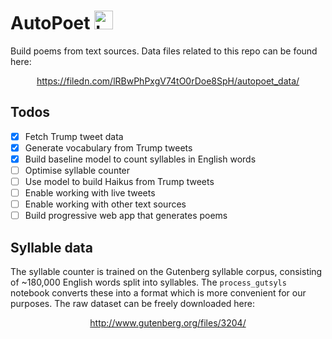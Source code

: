 # AutoPoet <img src="https://filedn.com/lRBwPhPxgV74tO0rDoe8SpH/autopoet_data/logo.png" width="30" height="30" alt="Logo of quill pen"/>

Build poems from text sources. Data files related to this repo can be found here:

<p align = 'center'>
  <a href = 'https://filedn.com/lRBwPhPxgV74tO0rDoe8SpH/autopoet_data/'>
    https://filedn.com/lRBwPhPxgV74tO0rDoe8SpH/autopoet_data/
  </a>
</p>

## Todos

- [x] Fetch Trump tweet data
- [x] Generate vocabulary from Trump tweets
- [x] Build baseline model to count syllables in English words
- [ ] Optimise syllable counter
- [ ] Use model to build Haikus from Trump tweets
- [ ] Enable working with live tweets
- [ ] Enable working with other text sources
- [ ] Build progressive web app that generates poems

## Syllable data

The syllable counter is trained on the Gutenberg syllable corpus, consisting of ~180,000 English words split into syllables. The `process_gutsyls` notebook converts these into a format which is more convenient for our purposes. The raw dataset can be freely downloaded here:

<p align = 'center'>
  <a href = 'http://www.gutenberg.org/files/3204/'>
    http://www.gutenberg.org/files/3204/
  </a>
</p>
